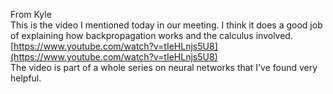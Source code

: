 From Kyle <br>
This is the video I mentioned today in our meeting. I think it does a good job of explaining how backpropagation works and the calculus involved. [https://www.youtube.com/watch?v=tIeHLnjs5U8](https://www.youtube.com/watch?v=tIeHLnjs5U8) <br>
The video is part of a whole series on neural networks that I've found very helpful.